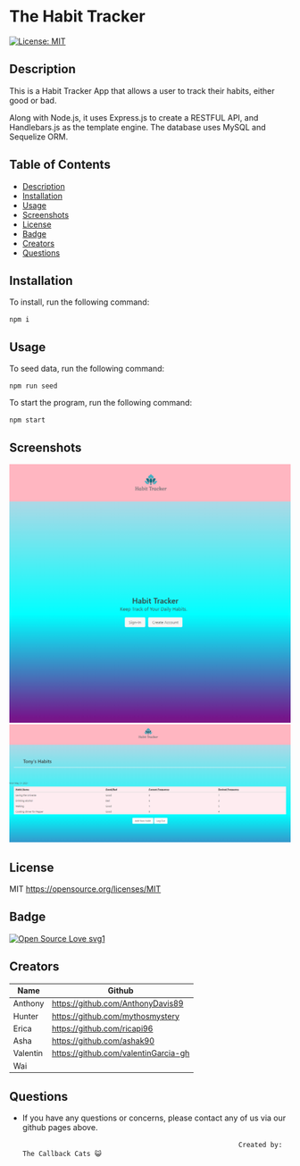 # The Habit Tracker

 [![License: MIT](https://img.shields.io/badge/License-MIT-yellow.svg)](https://opensource.org/licenses/MIT)

## Description

This is a Habit Tracker App that allows a user to track their habits, either good or bad. 

Along with Node.js, it uses Express.js to create a RESTFUL API, and Handlebars.js as the template engine. The database uses MySQL and Sequelize ORM.


## Table of Contents 
* [Description](#description)
* [Installation](#installation)
* [Usage](#usage)
* [Screenshots](#screenshots)
* [License](#license)
* [Badge](#badge)
* [Creators](#creators)
* [Questions](#questions)

## Installation

To install, run the following command:  
```
npm i
```


## Usage 

To seed data, run the following command:
```
npm run seed
```

To start the program, run the following command:
```
npm start
```


## Screenshots

![homepage](./public/images/homepage.png)
![tonystark](./public/images/tony-habits.png)



## License

MIT
https://opensource.org/licenses/MIT


## Badge

[![Open Source Love svg1](https://badges.frapsoft.com/os/v1/open-source.svg?v=103)](https://github.com/ellerbrock/open-source-badges/)


## Creators

| Name    | Github  |
| ------- | ----------- |
| Anthony | https://github.com/AnthonyDavis89 |
| Hunter  | https://github.com/mythosmystery |
| Erica   | https://github.com/ricapi96  |
| Asha    | https://github.com/ashak90   |
| Valentin| https://github.com/valentinGarcia-gh  |
| Wai     |                              |



## Questions

* If you have any questions or concerns, please contact any of us via our github pages above.






                                                            Created by: The Callback Cats 😺
